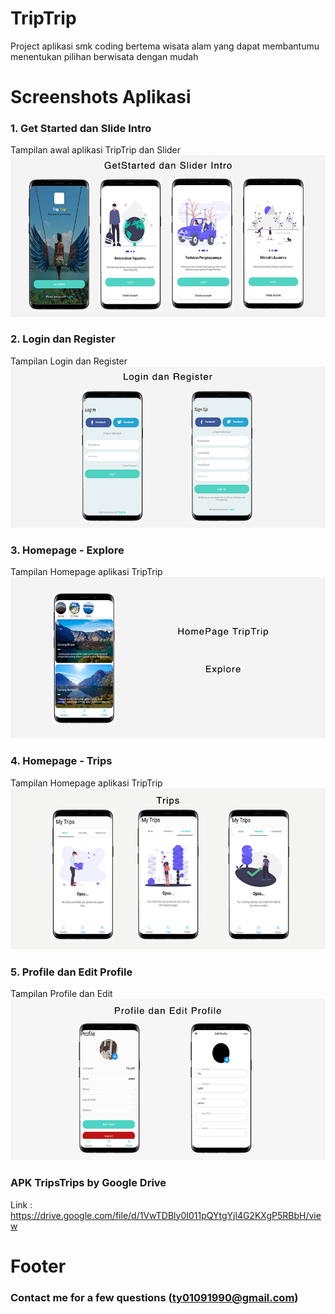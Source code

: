 # TripTrip
Project aplikasi smk coding bertema wisata alam yang dapat membantumu menentukan pilihan berwisata dengan mudah

# Screenshots Aplikasi
### 1. Get Started dan Slide Intro

Tampilan awal aplikasi TripTrip dan Slider 
![Test Aplikasi](https://github.com/TryLuthfi/smkCoding-Chall-2/blob/master/screenshots/getstarteddansliderintro.jpg)

### 2. Login dan Register

Tampilan Login dan Register
![Test Aplikasi](https://github.com/TryLuthfi/smkCoding-Chall-2/blob/master/screenshots/loginregister.jpg)

### 3. Homepage - Explore

Tampilan Homepage aplikasi TripTrip
![Test Aplikasi](https://github.com/TryLuthfi/smkCoding-Chall-2/blob/master/screenshots/homepage.jpg)

### 4. Homepage - Trips

Tampilan Homepage aplikasi TripTrip
![Test Aplikasi](https://github.com/TryLuthfi/smkCoding-Chall-2/blob/master/screenshots/homepagetrips.jpg)


### 5. Profile dan Edit Profile

Tampilan Profile dan Edit
![Test Aplikasi](https://github.com/TryLuthfi/smkCoding-Chall-2/blob/master/screenshots/profiledaneditprofile.jpg)

### APK TripsTrips by Google Drive

Link : https://drive.google.com/file/d/1VwTDBly0I011pQYtgYjl4G2KXgP5RBbH/view


# Footer
### Contact me for a few questions (**ty01091990@gmail.com**)
